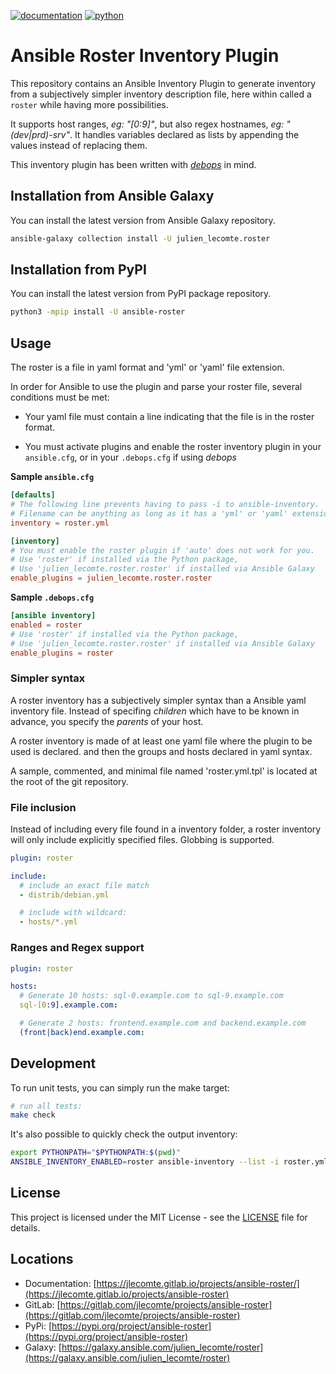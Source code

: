 [![documentation](https://img.shields.io/badge/documentation-html-informational)](https://jlecomte.gitlab.io/projects/ansible-roster)
[![python](https://img.shields.io/badge/python-3.6%20%7C%203.7%20%7C%203.8-informational)](https://pypi.org/project/ansible-roster)

# Ansible Roster Inventory Plugin

This repository contains an Ansible Inventory Plugin to generate inventory from a subjectively simpler inventory description file, here within called a `roster` while having more possibilities.

It supports host ranges, _eg: "[0:9]"_, but also regex hostnames, _eg: "(dev|prd)-srv"_. It handles variables declared as lists by appending the values instead of replacing them.

This inventory plugin has been written with [*debops*](https://docs.debops.org/en/master/) in mind.

## Installation from Ansible Galaxy

You can install the latest version from Ansible Galaxy repository.

~~~bash
ansible-galaxy collection install -U julien_lecomte.roster
~~~

## Installation from PyPI

You can install the latest version from PyPI package repository.

~~~bash
python3 -mpip install -U ansible-roster
~~~

## Usage

The roster is a file in yaml format and 'yml' or 'yaml' file extension.

In order for Ansible to use the plugin and parse your roster file, several conditions must be met:

* Your yaml file must contain a line indicating that the file is in the roster format.

* You must activate plugins and enable the roster inventory plugin in your `ansible.cfg`, or in your `.debops.cfg` if using *debops*

**Sample `ansible.cfg`**

~~~toml
[defaults]
# The following line prevents having to pass -i to ansible-inventory.
# Filename can be anything as long as it has a 'yml' or 'yaml' extension although
inventory = roster.yml

[inventory]
# You must enable the roster plugin if 'auto' does not work for you.
# Use 'roster' if installed via the Python package,
# Use 'julien_lecomte.roster.roster' if installed via Ansible Galaxy
enable_plugins = julien_lecomte.roster.roster
~~~

**Sample `.debops.cfg`**

~~~toml
[ansible inventory]
enabled = roster
# Use 'roster' if installed via the Python package,
# Use 'julien_lecomte.roster.roster' if installed via Ansible Galaxy
enable_plugins = roster
~~~

### Simpler syntax

A roster inventory has a subjectively simpler syntax than a Ansible yaml inventory file. Instead of specifing *children* which have to be known in advance, you specify the *parents* of your host.

A roster inventory is made of at least one yaml file where the plugin to be used is declared. and then the groups and hosts declared in yaml syntax.

A sample, commented, and minimal file named 'roster.yml.tpl' is located at the root of the git repository.

### File inclusion

Instead of including every file found in a inventory folder, a roster inventory will only include explicitly specified files. Globbing is supported.

~~~yaml
plugin: roster

include:
  # include an exact file match
  - distrib/debian.yml

  # include with wildcard:
  - hosts/*.yml
~~~

### Ranges and Regex support

~~~yaml
plugin: roster

hosts:
  # Generate 10 hosts: sql-0.example.com to sql-9.example.com
  sql-[0:9].example.com:

  # Generate 2 hosts: frontend.example.com and backend.example.com
  (front|back)end.example.com:
~~~

## Development

To run unit tests, you can simply run the make target:

~~~bash
# run all tests:
make check
~~~

It's also possible to quickly check the output inventory:
~~~bash
export PYTHONPATH="$PYTHONPATH:$(pwd)"
ANSIBLE_INVENTORY_ENABLED=roster ansible-inventory --list -i roster.yml
~~~

## License

This project is licensed under the MIT License - see the [LICENSE](LICENSE) file for details.

## Locations

  * Documentation: [https://jlecomte.gitlab.io/projects/ansible-roster/](https://jlecomte.gitlab.io/projects/ansible-roster)
  * GitLab: [https://gitlab.com/jlecomte/projects/ansible-roster](https://gitlab.com/jlecomte/projects/ansible-roster)
  * PyPi: [https://pypi.org/project/ansible-roster](https://pypi.org/project/ansible-roster)
  * Galaxy: [https://galaxy.ansible.com/julien_lecomte/roster](https://galaxy.ansible.com/julien_lecomte/roster)

